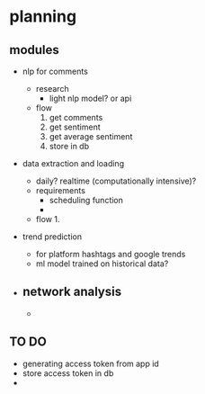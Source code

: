 # planning #

## modules ##
- nlp for comments
    - research
        - light nlp model? or api
    - flow 
        1. get comments
        2. get sentiment
        3. get average sentiment
        4. store in db


- data extraction and loading
    - daily? realtime (computationally intensive)?
    - requirements
        - scheduling function
        - 
    - flow
        1. 

- trend prediction
    - for platform hashtags and google trends
    - ml model trained on historical data?

- network analysis
    - 
    - 


## TO DO ##
- generating access token from app id
- store access token in db
- 